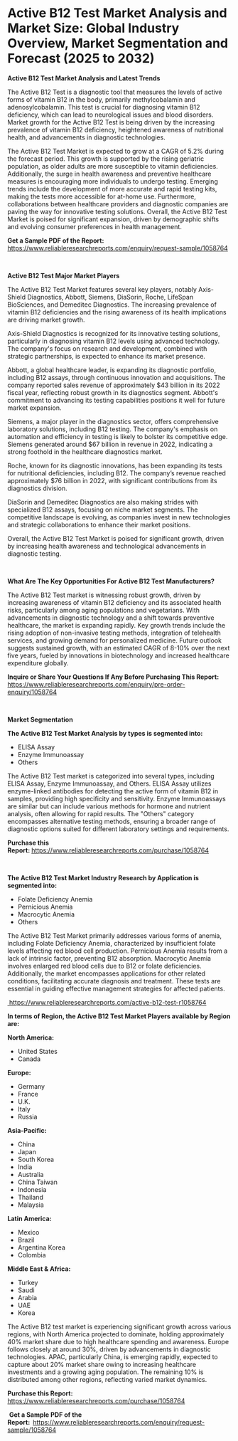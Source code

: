 <p><h1>Active B12 Test Market Analysis and Market Size: Global Industry Overview, Market Segmentation and Forecast (2025 to 2032)</h1></p><p><strong>Active B12 Test Market Analysis and Latest Trends</strong></p>
<p><p>The Active B12 Test is a diagnostic tool that measures the levels of active forms of vitamin B12 in the body, primarily methylcobalamin and adenosylcobalamin. This test is crucial for diagnosing vitamin B12 deficiency, which can lead to neurological issues and blood disorders. Market growth for the Active B12 Test is being driven by the increasing prevalence of vitamin B12 deficiency, heightened awareness of nutritional health, and advancements in diagnostic technologies.</p><p>The Active B12 Test Market is expected to grow at a CAGR of 5.2% during the forecast period. This growth is supported by the rising geriatric population, as older adults are more susceptible to vitamin deficiencies. Additionally, the surge in health awareness and preventive healthcare measures is encouraging more individuals to undergo testing. Emerging trends include the development of more accurate and rapid testing kits, making the tests more accessible for at-home use. Furthermore, collaborations between healthcare providers and diagnostic companies are paving the way for innovative testing solutions. Overall, the Active B12 Test Market is poised for significant expansion, driven by demographic shifts and evolving consumer preferences in health management.</p></p>
<p><strong>Get a Sample PDF of the Report:&nbsp;</strong> <a href="https://www.reliableresearchreports.com/enquiry/request-sample/1058764?utm_campaign=10&utm_medium=2&utm_source=Github&utm_content=ia&utm_term=16042025&utm_id=active-b12-test">https://www.reliableresearchreports.com/enquiry/request-sample/1058764</a></p>
<p>&nbsp;</p>
<p><strong>Active B12 Test Major Market Players</strong></p>
<p><p>The Active B12 Test Market features several key players, notably Axis-Shield Diagnostics, Abbott, Siemens, DiaSorin, Roche, LifeSpan BioSciences, and Demeditec Diagnostics. The increasing prevalence of vitamin B12 deficiencies and the rising awareness of its health implications are driving market growth.</p><p>Axis-Shield Diagnostics is recognized for its innovative testing solutions, particularly in diagnosing vitamin B12 levels using advanced technology. The company's focus on research and development, combined with strategic partnerships, is expected to enhance its market presence. </p><p>Abbott, a global healthcare leader, is expanding its diagnostic portfolio, including B12 assays, through continuous innovation and acquisitions. The company reported sales revenue of approximately $43 billion in its 2022 fiscal year, reflecting robust growth in its diagnostics segment. Abbott's commitment to advancing its testing capabilities positions it well for future market expansion.</p><p>Siemens, a major player in the diagnostics sector, offers comprehensive laboratory solutions, including B12 testing. The company's emphasis on automation and efficiency in testing is likely to bolster its competitive edge. Siemens generated around $67 billion in revenue in 2022, indicating a strong foothold in the healthcare diagnostics market.</p><p>Roche, known for its diagnostic innovations, has been expanding its tests for nutritional deficiencies, including B12. The company’s revenue reached approximately $76 billion in 2022, with significant contributions from its diagnostics division.</p><p>DiaSorin and Demeditec Diagnostics are also making strides with specialized B12 assays, focusing on niche market segments. The competitive landscape is evolving, as companies invest in new technologies and strategic collaborations to enhance their market positions.</p><p>Overall, the Active B12 Test Market is poised for significant growth, driven by increasing health awareness and technological advancements in diagnostic testing.</p></p>
<p>&nbsp;</p>
<p><strong>What Are The Key Opportunities For Active B12 Test Manufacturers?</strong></p>
<p><p>The Active B12 Test market is witnessing robust growth, driven by increasing awareness of vitamin B12 deficiency and its associated health risks, particularly among aging populations and vegetarians. With advancements in diagnostic technology and a shift towards preventive healthcare, the market is expanding rapidly. Key growth trends include the rising adoption of non-invasive testing methods, integration of telehealth services, and growing demand for personalized medicine. Future outlook suggests sustained growth, with an estimated CAGR of 8-10% over the next five years, fueled by innovations in biotechnology and increased healthcare expenditure globally.</p></p>
<p><strong>Inquire or Share Your Questions If Any Before Purchasing This Report:</strong> <a href="https://www.reliableresearchreports.com/enquiry/pre-order-enquiry/1058764?utm_campaign=10&utm_medium=2&utm_source=Github&utm_content=ia&utm_term=16042025&utm_id=active-b12-test">https://www.reliableresearchreports.com/enquiry/pre-order-enquiry/1058764</a></p>
<p>&nbsp;</p>
<p><strong>Market Segmentation</strong></p>
<p><strong>The Active B12 Test Market Analysis by types is segmented into:</strong></p>
<p><ul><li>ELISA Assay</li><li>Enzyme Immunoassay</li><li>Others</li></ul></p>
<p><p>The Active B12 Test market is categorized into several types, including ELISA Assay, Enzyme Immunoassay, and Others. ELISA Assay utilizes enzyme-linked antibodies for detecting the active form of vitamin B12 in samples, providing high specificity and sensitivity. Enzyme Immunoassays are similar but can include various methods for hormone and nutrient analysis, often allowing for rapid results. The "Others" category encompasses alternative testing methods, ensuring a broader range of diagnostic options suited for different laboratory settings and requirements.</p></p>
<p><strong>Purchase this Report:&nbsp;</strong><a href="https://www.reliableresearchreports.com/purchase/1058764?utm_campaign=10&utm_medium=2&utm_source=Github&utm_content=ia&utm_term=16042025&utm_id=active-b12-test">https://www.reliableresearchreports.com/purchase/1058764</a></p>
<p>&nbsp;</p>
<p><strong>The Active B12 Test Market Industry Research by Application is segmented into:</strong></p>
<p><ul><li>Folate Deficiency Anemia</li><li>Pernicious Anemia</li><li>Macrocytic Anemia</li><li>Others</li></ul></p>
<p><p>The Active B12 Test Market primarily addresses various forms of anemia, including Folate Deficiency Anemia, characterized by insufficient folate levels affecting red blood cell production. Pernicious Anemia results from a lack of intrinsic factor, preventing B12 absorption. Macrocytic Anemia involves enlarged red blood cells due to B12 or folate deficiencies. Additionally, the market encompasses applications for other related conditions, facilitating accurate diagnosis and treatment. These tests are essential in guiding effective management strategies for affected patients.</p></p>
<p><a href="https://www.reliableresearchreports.com/active-b12-test-r1058764?utm_campaign=10&utm_medium=2&utm_source=Github&utm_content=ia&utm_term=16042025&utm_id=active-b12-test">&nbsp;https://www.reliableresearchreports.com/active-b12-test-r1058764</a></p>
<p><strong>In terms of Region, the Active B12 Test Market Players available by Region are:</strong></p>
<p>
    <p> <strong> North America: </strong>
        <ul>
            <li>United States</li>
            <li>Canada</li>
        </ul>
        </p> 
    <p> <strong> Europe: </strong>
        <ul>
            <li>Germany</li>
            <li>France</li>
            <li>U.K.</li>
            <li>Italy</li>
            <li>Russia</li>
        </ul>
        </p> 
    <p> <strong> Asia-Pacific: </strong>
        <ul>
            <li>China</li>
            <li>Japan</li>
            <li>South Korea</li>
            <li>India</li>
            <li>Australia</li>
            <li>China Taiwan</li>
            <li>Indonesia</li>
            <li>Thailand</li>
            <li>Malaysia</li>
        </ul>
        </p> 
    <p> <strong> Latin America: </strong>
        <ul>
            <li>Mexico</li>
            <li>Brazil</li>
            <li>Argentina Korea</li>
            <li>Colombia</li>
        </ul>
        </p> 
    <p> <strong> Middle East & Africa: </strong>
        <ul>
            <li>Turkey</li>
            <li>Saudi</li>
            <li>Arabia</li>
            <li>UAE</li>
            <li>Korea</li>
        </ul>
    </p>
    </p>
<p><p>The Active B12 test market is experiencing significant growth across various regions, with North America projected to dominate, holding approximately 40% market share due to high healthcare spending and awareness. Europe follows closely at around 30%, driven by advancements in diagnostic technologies. APAC, particularly China, is emerging rapidly, expected to capture about 20% market share owing to increasing healthcare investments and a growing aging population. The remaining 10% is distributed among other regions, reflecting varied market dynamics.</p></p>
<p><strong>Purchase this Report: </strong><a href="https://www.reliableresearchreports.com/purchase/1058764?utm_campaign=10&utm_medium=2&utm_source=Github&utm_content=ia&utm_term=16042025&utm_id=active-b12-test">https://www.reliableresearchreports.com/purchase/1058764</a></p>
<p>&nbsp;<strong>Get a Sample PDF of the Report:&nbsp;&nbsp;</strong><a href="https://www.reliableresearchreports.com/enquiry/request-sample/1058764?utm_campaign=10&utm_medium=2&utm_source=Github&utm_content=ia&utm_term=16042025&utm_id=active-b12-test">https://www.reliableresearchreports.com/enquiry/request-sample/1058764</a></p>
<p><strong></strong></p>
<p><p></p><p></p><p></p></p>
